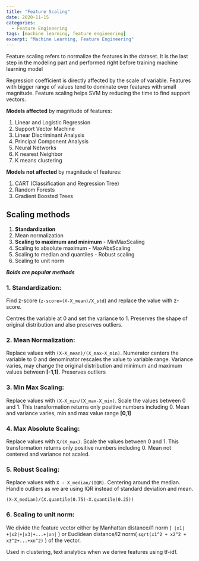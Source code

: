 ```yaml
---
title: "Feature Scaling"
date: 2020-11-15
categories:
  - Feature Engineering
tags: [machine learning, feature engineering]
excerpt: "Machine Learning, Feature Engineering"
--- 
```


Feature scaling refers to normalize the features in the dataset. It is the last step in the modeling part and performed right before training machine learning model

Regression coefficient is directly affected by the scale of variable. Features with bigger range of values tend to dominate over features with small magnitude. Feature scaling helps SVM by reducing the time to find support vectors. 

**Models affected** by magnitude of features:

1. Linear and Logistic Regression
2. Support Vector Machine 
3. Linear Discriminant Analysis
4. Principal Component Analysis
5. Neural Networks
6. K nearest Neighbor
7. K means clustering

**Models not affected** by magnitude of features:

1. CART (Classification and Regression Tree)
2. Random Forests 
3. Gradient Boosted Trees

## Scaling methods

1. **Standardization**
2. Mean normalization
3. **Scaling to maximum and minimum** - MinMaxScaling
4. Scaling to absolute maximum - MaxAbsScaling
5. Scaling to median and quantiles - Robust scaling
6. Scaling to unit norm

***Bolds are popular methods***


### **1. Standardization**: 
Find z-score (```z-score=(X-X_mean)/X_std```) and replace the value with z-score. 

Centres the variable at 0 and set the variance to 1. Preserves the shape of original distribution and also preserves outliers.


### **2. Mean Normalization**: 
Replace values with ```(X-X_mean)/(X_max-X_min)```. Numerator centers the variable to 0 and denominator rescales the value to variable range. Variance varies, may change the original distribution and minimum and  maximum values between **[-1,1]**. Preserves outliers

### **3. Min Max Scaling**: 
Replace values with ```(X-X_min/(X_max-X_min)```. Scale the values between 0 and 1. This transformation returns only positive numbers including 0. Mean and variance varies, min and max value range **[0,1]**

### **4. Max Absolute Scaling**: 
Replace values with ```X/(X_max)```. Scale the values between 0 and 1. This transformation returns only positive numbers including 0. Mean not centered and variance not scaled. 


### **5. Robust Scaling**: 
Replace values with ```X - X_median/(IQR)```. Centering around the median. Handle outliers as we are using IQR instead of standard deviation and mean.

```(X-X_median)/(X.quantile(0.75)-X.quantile(0.25))```

### **6. Scaling to unit norm**: 
We divide the feature vector either by Manhattan distance/l1 norm (``` |x1| +|x2|+|x3|+...+|xn|``` ) or Euclidean distance/l2 norm( ```sqrt(x1^2 + x2^2 + x3^2+...+xn^2)``` ) of the vector.

Used in clustering, text analytics when we derive features using tf-idf. 


